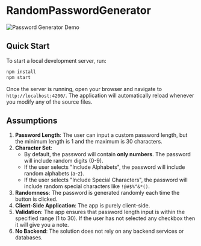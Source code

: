 # RandomPasswordGenerator

![Password Generator Demo](./public/Random-Password-Generator.gif)

## Quick Start

To start a local development server, run:

```bash
npm install
npm start
```

Once the server is running, open your browser and navigate to `http://localhost:4200/`. The application will automatically reload whenever you modify any of the source files.

## Assumptions

1. **Password Length**: The user can input a custom password length, but the minimum length is 1 and the maximum is 30 characters.
2. **Character Set**:
   - By default, the password will contain **only numbers**. The password will include random digits (0-9).
   - If the user selects "Include Alphabets", the password will include random alphabets (a-z).
   - If the user selects "Include Special Characters", the password will include random special characters like `!@#$%^&*()`.
3. **Randomness**: The password is generated randomly each time the button is clicked.
4. **Client-Side Application**: The app is purely client-side.
5. **Validation**: The app ensures that password length input is within the specified range (1 to 30). If the user has not selected any checkbox then it will give you a note.
6. **No Backend**: The solution does not rely on any backend services or databases.
